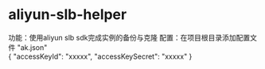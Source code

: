# aliyun-slb-helper
功能：使用aliyun slb sdk完成实例的备份与克隆
配置：在项目根目录添加配置文件 "ak.json"
<br>
{
"accessKeyId": "xxxxx",
"accessKeySecret": "xxxxx"
}
